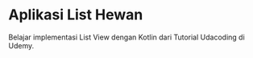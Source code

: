 # Aplikasi List Hewan
Belajar implementasi List View dengan Kotlin dari Tutorial Udacoding di Udemy.
